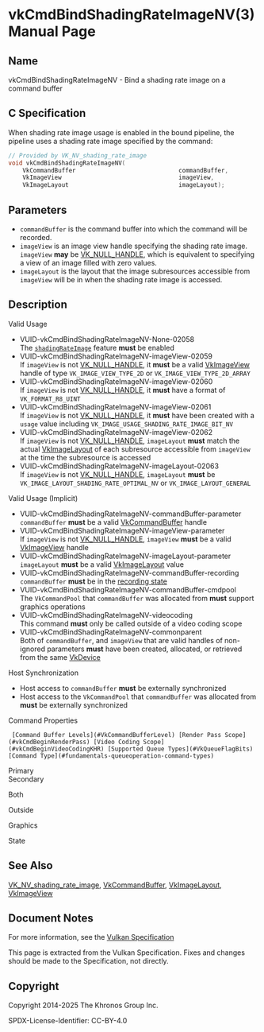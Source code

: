 # vkCmdBindShadingRateImageNV(3) Manual Page

## Name

vkCmdBindShadingRateImageNV - Bind a shading rate image on a command buffer



## [](#_c_specification)C Specification

When shading rate image usage is enabled in the bound pipeline, the pipeline uses a shading rate image specified by the command:

```c++
// Provided by VK_NV_shading_rate_image
void vkCmdBindShadingRateImageNV(
    VkCommandBuffer                             commandBuffer,
    VkImageView                                 imageView,
    VkImageLayout                               imageLayout);
```

## [](#_parameters)Parameters

- `commandBuffer` is the command buffer into which the command will be recorded.
- `imageView` is an image view handle specifying the shading rate image. `imageView` **may** be [VK\_NULL\_HANDLE](https://registry.khronos.org/vulkan/specs/latest/man/html/VK_NULL_HANDLE.html), which is equivalent to specifying a view of an image filled with zero values.
- `imageLayout` is the layout that the image subresources accessible from `imageView` will be in when the shading rate image is accessed.

## [](#_description)Description

Valid Usage

- [](#VUID-vkCmdBindShadingRateImageNV-None-02058)VUID-vkCmdBindShadingRateImageNV-None-02058  
  The [`shadingRateImage`](https://registry.khronos.org/vulkan/specs/latest/html/vkspec.html#features-shadingRateImage) feature **must** be enabled
- [](#VUID-vkCmdBindShadingRateImageNV-imageView-02059)VUID-vkCmdBindShadingRateImageNV-imageView-02059  
  If `imageView` is not [VK\_NULL\_HANDLE](https://registry.khronos.org/vulkan/specs/latest/man/html/VK_NULL_HANDLE.html), it **must** be a valid [VkImageView](https://registry.khronos.org/vulkan/specs/latest/man/html/VkImageView.html) handle of type `VK_IMAGE_VIEW_TYPE_2D` or `VK_IMAGE_VIEW_TYPE_2D_ARRAY`
- [](#VUID-vkCmdBindShadingRateImageNV-imageView-02060)VUID-vkCmdBindShadingRateImageNV-imageView-02060  
  If `imageView` is not [VK\_NULL\_HANDLE](https://registry.khronos.org/vulkan/specs/latest/man/html/VK_NULL_HANDLE.html), it **must** have a format of `VK_FORMAT_R8_UINT`
- [](#VUID-vkCmdBindShadingRateImageNV-imageView-02061)VUID-vkCmdBindShadingRateImageNV-imageView-02061  
  If `imageView` is not [VK\_NULL\_HANDLE](https://registry.khronos.org/vulkan/specs/latest/man/html/VK_NULL_HANDLE.html), it **must** have been created with a `usage` value including `VK_IMAGE_USAGE_SHADING_RATE_IMAGE_BIT_NV`
- [](#VUID-vkCmdBindShadingRateImageNV-imageView-02062)VUID-vkCmdBindShadingRateImageNV-imageView-02062  
  If `imageView` is not [VK\_NULL\_HANDLE](https://registry.khronos.org/vulkan/specs/latest/man/html/VK_NULL_HANDLE.html), `imageLayout` **must** match the actual [VkImageLayout](https://registry.khronos.org/vulkan/specs/latest/man/html/VkImageLayout.html) of each subresource accessible from `imageView` at the time the subresource is accessed
- [](#VUID-vkCmdBindShadingRateImageNV-imageLayout-02063)VUID-vkCmdBindShadingRateImageNV-imageLayout-02063  
  If `imageView` is not [VK\_NULL\_HANDLE](https://registry.khronos.org/vulkan/specs/latest/man/html/VK_NULL_HANDLE.html), `imageLayout` **must** be `VK_IMAGE_LAYOUT_SHADING_RATE_OPTIMAL_NV` or `VK_IMAGE_LAYOUT_GENERAL`

Valid Usage (Implicit)

- [](#VUID-vkCmdBindShadingRateImageNV-commandBuffer-parameter)VUID-vkCmdBindShadingRateImageNV-commandBuffer-parameter  
  `commandBuffer` **must** be a valid [VkCommandBuffer](https://registry.khronos.org/vulkan/specs/latest/man/html/VkCommandBuffer.html) handle
- [](#VUID-vkCmdBindShadingRateImageNV-imageView-parameter)VUID-vkCmdBindShadingRateImageNV-imageView-parameter  
  If `imageView` is not [VK\_NULL\_HANDLE](https://registry.khronos.org/vulkan/specs/latest/man/html/VK_NULL_HANDLE.html), `imageView` **must** be a valid [VkImageView](https://registry.khronos.org/vulkan/specs/latest/man/html/VkImageView.html) handle
- [](#VUID-vkCmdBindShadingRateImageNV-imageLayout-parameter)VUID-vkCmdBindShadingRateImageNV-imageLayout-parameter  
  `imageLayout` **must** be a valid [VkImageLayout](https://registry.khronos.org/vulkan/specs/latest/man/html/VkImageLayout.html) value
- [](#VUID-vkCmdBindShadingRateImageNV-commandBuffer-recording)VUID-vkCmdBindShadingRateImageNV-commandBuffer-recording  
  `commandBuffer` **must** be in the [recording state](#commandbuffers-lifecycle)
- [](#VUID-vkCmdBindShadingRateImageNV-commandBuffer-cmdpool)VUID-vkCmdBindShadingRateImageNV-commandBuffer-cmdpool  
  The `VkCommandPool` that `commandBuffer` was allocated from **must** support graphics operations
- [](#VUID-vkCmdBindShadingRateImageNV-videocoding)VUID-vkCmdBindShadingRateImageNV-videocoding  
  This command **must** only be called outside of a video coding scope
- [](#VUID-vkCmdBindShadingRateImageNV-commonparent)VUID-vkCmdBindShadingRateImageNV-commonparent  
  Both of `commandBuffer`, and `imageView` that are valid handles of non-ignored parameters **must** have been created, allocated, or retrieved from the same [VkDevice](https://registry.khronos.org/vulkan/specs/latest/man/html/VkDevice.html)

Host Synchronization

- Host access to `commandBuffer` **must** be externally synchronized
- Host access to the `VkCommandPool` that `commandBuffer` was allocated from **must** be externally synchronized

Command Properties

     [Command Buffer Levels](#VkCommandBufferLevel) [Render Pass Scope](#vkCmdBeginRenderPass) [Video Coding Scope](#vkCmdBeginVideoCodingKHR) [Supported Queue Types](#VkQueueFlagBits) [Command Type](#fundamentals-queueoperation-command-types)

Primary  
Secondary

Both

Outside

Graphics

State

## [](#_see_also)See Also

[VK\_NV\_shading\_rate\_image](https://registry.khronos.org/vulkan/specs/latest/man/html/VK_NV_shading_rate_image.html), [VkCommandBuffer](https://registry.khronos.org/vulkan/specs/latest/man/html/VkCommandBuffer.html), [VkImageLayout](https://registry.khronos.org/vulkan/specs/latest/man/html/VkImageLayout.html), [VkImageView](https://registry.khronos.org/vulkan/specs/latest/man/html/VkImageView.html)

## [](#_document_notes)Document Notes

For more information, see the [Vulkan Specification](https://registry.khronos.org/vulkan/specs/latest/html/vkspec.html#vkCmdBindShadingRateImageNV)

This page is extracted from the Vulkan Specification. Fixes and changes should be made to the Specification, not directly.

## [](#_copyright)Copyright

Copyright 2014-2025 The Khronos Group Inc.

SPDX-License-Identifier: CC-BY-4.0